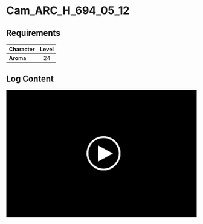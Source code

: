 # Cam_ARC_H_694_05_12
## Requirements
|Character|Level|
|---------|:---:|
|**Aroma**| 24  |

## Log Content
![aos3301.png](./attachments/aos3301.png)
